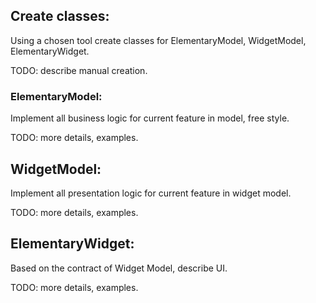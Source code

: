 ## Create classes:

Using a chosen tool create classes for ElementaryModel, WidgetModel, ElementaryWidget.

TODO: describe manual creation.

### ElementaryModel:

Implement all business logic for current feature in model, free style. 

TODO: more details, examples.

## WidgetModel:

Implement all presentation logic for current feature in widget model.

TODO: more details, examples.

## ElementaryWidget:

Based on the contract of Widget Model, describe UI.

TODO: more details, examples.